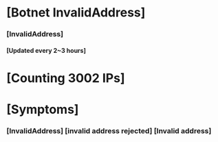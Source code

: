 # [Botnet InvalidAddress]
### [InvalidAddress]
#### [Updated every 2~3 hours]

# [Counting 3002 IPs]

# [Symptoms] 

###   [InvalidAddress] [invalid address rejected] [Invalid address]
